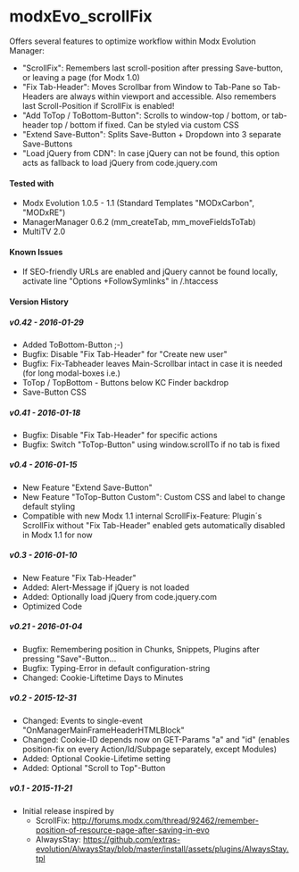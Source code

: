 # modxEvo_scrollFix
Offers several features to optimize workflow within Modx Evolution Manager:

- "ScrollFix": Remembers last scroll-position after pressing Save-button, or leaving a page (for Modx 1.0)
- "Fix Tab-Header": Moves Scrollbar from Window to Tab-Pane so Tab-Headers are always within viewport and accessible. Also remembers last Scroll-Position if ScrollFix is enabled! 
- "Add ToTop / ToBottom-Button": Scrolls to window-top / bottom, or tab-header top / bottom if fixed. Can be styled via custom CSS
- "Extend Save-Button": Splits Save-Button + Dropdown into 3 separate Save-Buttons
- "Load jQuery from CDN": In case jQuery can not be found, this option acts as fallback to load jQuery from code.jquery.com

#### Tested with
- Modx Evolution 1.0.5 - 1.1 (Standard Templates "MODxCarbon", "MODxRE")
- ManagerManager 0.6.2 (mm_createTab, mm_moveFieldsToTab)
- MultiTV 2.0

#### Known Issues
- If SEO-friendly URLs are enabled and jQuery cannot be found locally, activate line "Options +FollowSymlinks" in /.htaccess

#### Version History
##### v0.42 - *2016-01-29*
- Added ToBottom-Button ;-)
- Bugfix: Disable "Fix Tab-Header" for "Create new user"
- Bugfix: Fix-Tabheader leaves Main-Scrollbar intact in case it is needed (for long modal-boxes i.e.)
- ToTop / TopBottom - Buttons below KC Finder backdrop
- Save-Button CSS 

##### v0.41 - *2016-01-18*
- Bugfix: Disable "Fix Tab-Header" for specific actions
- Bugfix: Switch "ToTop-Button" using window.scrollTo if no tab is fixed

##### v0.4 - *2016-01-15*
- New Feature "Extend Save-Button"
- New Feature "ToTop-Button Custom": Custom CSS and label to change default styling
- Compatible with new Modx 1.1 internal ScrollFix-Feature: Plugin´s ScrollFix without "Fix Tab-Header" enabled gets automatically disabled in Modx 1.1 for now

##### v0.3 - *2016-01-10*
- New Feature "Fix Tab-Header"
- Added: Alert-Message if jQuery is not loaded
- Added: Optionally load jQuery from code.jquery.com
- Optimized Code

##### v0.21 - *2016-01-04*
- Bugfix: Remembering position in Chunks, Snippets, Plugins after pressing "Save"-Button...
- Bugfix: Typing-Error in default configuration-string
- Changed: Cookie-Liftetime Days to Minutes
  
##### v0.2 - *2015-12-31*
- Changed: Events to single-event "OnManagerMainFrameHeaderHTMLBlock"  
- Changed: Cookie-ID depends now on GET-Params "a" and "id" (enables position-fix on every Action/Id/Subpage separately, except Modules)
- Added: Optional Cookie-Lifetime setting
- Added: Optional "Scroll to Top"-Button
  
##### v0.1 - *2015-11-21*
- Initial release inspired by
  - ScrollFix:  http://forums.modx.com/thread/92462/remember-position-of-resource-page-after-saving-in-evo
  - AlwaysStay: https://github.com/extras-evolution/AlwaysStay/blob/master/install/assets/plugins/AlwaysStay.tpl
